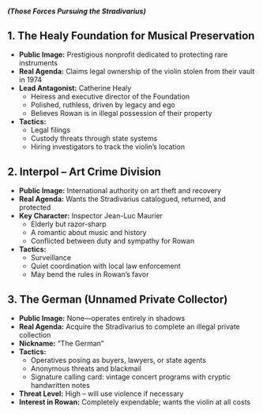 ##### (Those Forces Pursuing the Stradivarius)

## 1. The Healy Foundation for Musical Preservation

- **Public Image:** Prestigious nonprofit dedicated to protecting rare instruments
- **Real Agenda:** Claims legal ownership of the violin stolen from their vault in 1974
- **Lead Antagonist:** Catherine Healy
  - Heiress and executive director of the Foundation
  - Polished, ruthless, driven by legacy and ego
  - Believes Rowan is in illegal possession of their property
- **Tactics:**
  - Legal filings
  - Custody threats through state systems
  - Hiring investigators to track the violin’s location

## 2. Interpol – Art Crime Division

- **Public Image:** International authority on art theft and recovery
- **Real Agenda:** Wants the Stradivarius catalogued, returned, and protected
- **Key Character:** Inspector Jean-Luc Maurier
  - Elderly but razor-sharp
  - A romantic about music and history
  - Conflicted between duty and sympathy for Rowan
- **Tactics:**
  - Surveillance
  - Quiet coordination with local law enforcement
  - May bend the rules in Rowan’s favor

## 3. The German (Unnamed Private Collector)

- **Public Image:** None—operates entirely in shadows
- **Real Agenda:** Acquire the Stradivarius to complete an illegal private collection
- **Nickname:** “The German”
- **Tactics:**
  - Operatives posing as buyers, lawyers, or state agents
  - Anonymous threats and blackmail
  - Signature calling card: vintage concert programs with cryptic handwritten notes
- **Threat Level:** High – will use violence if necessary
- **Interest in Rowan:** Completely expendable; wants the violin at all costs
